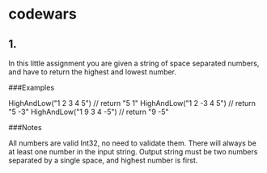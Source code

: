 # codewars
## 1. 
In this little assignment you are given a string of space separated numbers, and have to return the highest and lowest number.

###Examples

HighAndLow("1 2 3 4 5")  // return "5 1"
HighAndLow("1 2 -3 4 5") // return "5 -3"
HighAndLow("1 9 3 4 -5") // return "9 -5"

###Notes

All numbers are valid Int32, no need to validate them.
There will always be at least one number in the input string.
Output string must be two numbers separated by a single space, and highest number is first.
